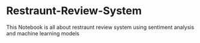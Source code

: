 # Restraunt-Review-System
This Notebook is all about restraunt review system using sentiment analysis and machine learning models
